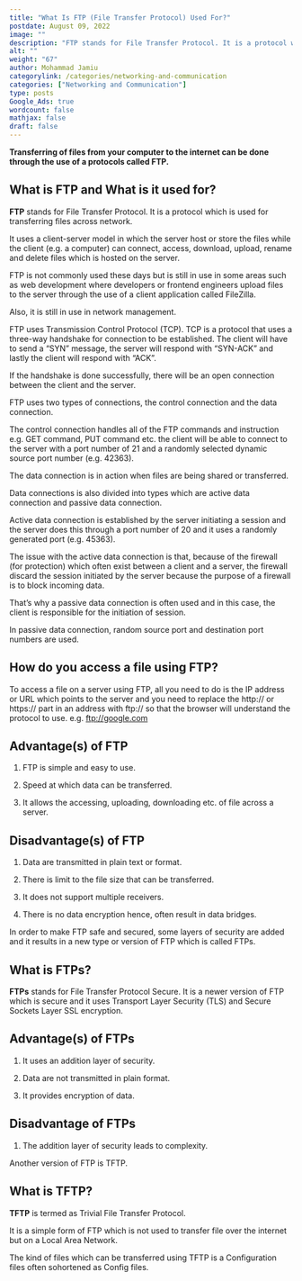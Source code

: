 ```yaml
---
title: "What Is FTP (File Transfer Protocol) Used For?"
postdate: August 09, 2022
image: ""
description: "FTP stands for File Transfer Protocol. It is a protocol which is used for transferring files across network."
alt: ""
weight: "67"
author: Mohammad Jamiu
categorylink: /categories/networking-and-communication
categories: ["Networking and Communication"]
type: posts
Google_Ads: true
wordcount: false
mathjax: false
draft: false
---
```


**Transferring of files from your computer to the internet can be done through the use of a protocols called FTP.**

## What is FTP and What is it used for?

**FTP** stands for File Transfer Protocol. It is a protocol which is used for transferring files across network.

It uses a client-server model in which the server host or store the files while the client (e.g. a computer) can connect, access, download, upload, rename and delete files which is hosted on the server.

FTP is not commonly used these days but is still in use in some areas such as web development where developers or frontend engineers upload files to the server through the use of a client application called FileZilla.

Also, it is still in use in network management.

FTP uses Transmission Control Protocol (TCP). TCP is a protocol that uses a three-way handshake for connection to be established. The client will have to send a “SYN” message, the server will respond with “SYN-ACK” and lastly the client will respond with “ACK”.

If the handshake is done successfully, there will be an open connection between the client and the server.

FTP uses two types of connections, the control connection and the data connection.

The control connection handles all of the FTP commands and instruction e.g. GET command, PUT command etc. the client will be able to connect to the server with a port number of 21 and a randomly selected dynamic source port number (e.g. 42363).

The data connection is in action when files are being shared or transferred.

Data connections is also divided into types which are active data connection and passive data connection.

Active data connection is established by the server initiating a session and the server does this through a port number of 20 and it uses a randomly generated port (e.g. 45363).

The issue with the active data connection is that, because of the firewall (for protection) which often exist between a client and a server, the firewall discard the session initiated by the server because the purpose of a firewall is to block incoming data.

That’s why a passive data connection is often used and in this case, the client is responsible for the initiation of session.

In passive data connection, random source port and destination port numbers are used.

## How do you access a file using FTP?

To access a file on a server using FTP, all you need to do is the IP address or URL which points to the server and you need to replace the http:// or https:// part in an address with ftp:// so that the browser will understand the protocol to use. e.g. ftp://google.com

## Advantage(s) of FTP

1. FTP is simple and easy to use.

1. Speed at which data can be transferred.

1. It allows the accessing, uploading, downloading etc. of file across a server.

## Disadvantage(s) of FTP

1. Data are transmitted in plain text or format.

1. There is limit to the file size that can be transferred.

1. It does not support multiple receivers.

1. There is no data encryption hence, often result in data bridges.

In order to make FTP safe and secured, some layers of security are added and it results in a new type or version of FTP which is called FTPs.

## What is FTPs?

**FTPs** stands for File Transfer Protocol Secure. It is a newer version of FTP which is secure and it uses Transport Layer Security (TLS) and Secure Sockets Layer SSL encryption.

## Advantage(s) of FTPs

1. It uses an addition layer of security.

1. Data are not transmitted in plain format.

1. It provides encryption of data.

## Disadvantage of FTPs

1. The addition layer of security leads to complexity.

Another version of FTP is TFTP.

## What is TFTP?

**TFTP** is termed as Trivial File Transfer Protocol.

It is a simple form of FTP which is not used to transfer file over the internet but on a Local Area Network.

The kind of files which can be transferred using TFTP is a Configuration files often sohortened as Config files.
